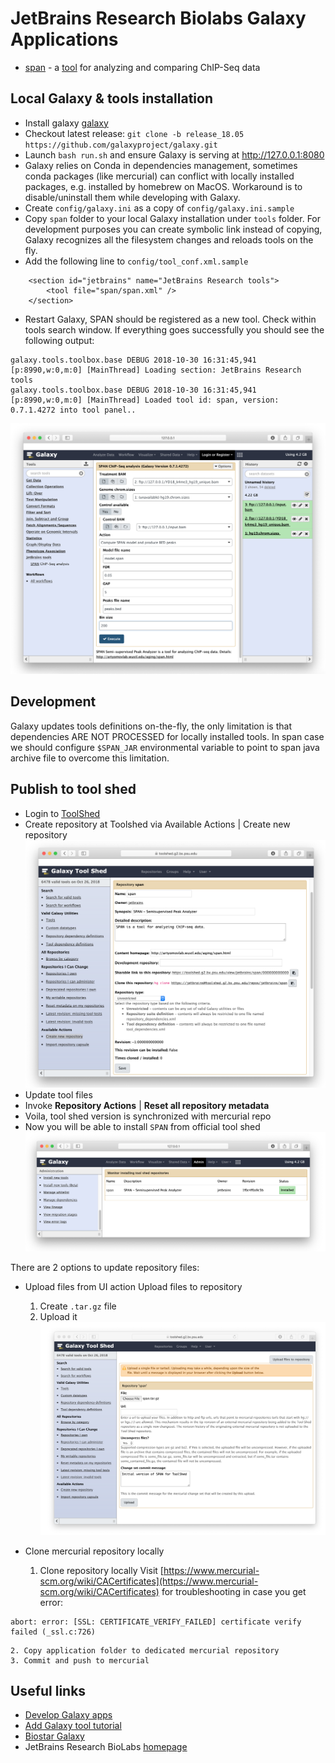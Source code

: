 JetBrains Research Biolabs Galaxy Applications
==============================================
* [span](https://toolshed.g2.bx.psu.edu/view/jetbrains/span) - a [tool](http://artyomovlab.wustl.edu/aging/span.html) for analyzing and comparing ChIP-Seq data

Local Galaxy & tools installation
------------------
* Install galaxy [galaxy](https://wiki.galaxyproject.org/Admin/GetGalaxy)
* Checkout latest release: `git clone -b release_18.05 https://github.com/galaxyproject/galaxy.git`
* Launch `bash run.sh` and ensure Galaxy is serving at http://127.0.0.1:8080
* Galaxy relies on Conda in dependencies management, sometimes conda packages (like mercurial) 
can conflict with locally installed packages, e.g. installed by homebrew on MacOS.
Workaround is to disable/uninstall them while developing with Galaxy.
* Create `config/galaxy.ini` as a copy of `config/galaxy.ini.sample`
* Copy `span` folder to your local Galaxy installation under `tools` folder. 
For development purposes you can create symbolic link instead of copying, 
Galaxy recognizes all the filesystem changes and reloads tools on the fly. 
* Add the following line to `config/tool_conf.xml.sample`
```
    <section id="jetbrains" name="JetBrains Research tools">
        <tool file="span/span.xml" />
    </section>
```
* Restart Galaxy, SPAN should be registered as a new tool. Check within tools search window.
If everything goes successfully you should see the following output:
```
galaxy.tools.toolbox.base DEBUG 2018-10-30 16:31:45,941 [p:8990,w:0,m:0] [MainThread] Loading section: JetBrains Research tools
galaxy.tools.toolbox.base DEBUG 2018-10-30 16:31:45,941 [p:8990,w:0,m:0] [MainThread] Loaded tool id: span, version: 0.7.1.4272 into tool panel..
```
![SPAN as a tool for Galaxy](span.png)

Development
-----------
Galaxy updates tools definitions on-the-fly, the only limitation is that dependencies ARE NOT PROCESSED for locally installed tools.
In span case we should configure `$SPAN_JAR` environmental variable to point to span java archive file to overcome this limitation.

Publish to tool shed
--------------------
* Login to [ToolShed](https://toolshed.g2.bx.psu.edu/repository/create_repository)
* Create repository at Toolshed via Available Actions | Create new repository
![Create span dedicated mercurial repo](toolshed.png)
* Update tool files
* Invoke **Repository Actions** | **Reset all repository metadata**
* Voila, tool shed version is synchronized with mercurial repo
* Now you will be able to install `SPAN` from official tool shed
![SPAN installed successfully](installed.png)



There are 2 options to update repository files:

* Upload files from UI action Upload files to repository
    1. Create `.tar.gz` file
    2. Upload it
![Upload files to mercurial repository](addfiles.png)    

* Clone mercurial repository locally
    1. Clone repository locally
    Visit [https://www.mercurial-scm.org/wiki/CACertificates](https://www.mercurial-scm.org/wiki/CACertificates) for troubleshooting in case you get error:
```
abort: error: [SSL: CERTIFICATE_VERIFY_FAILED] certificate verify failed (_ssl.c:726)
``` 
    2. Copy application folder to dedicated mercurial repository
    3. Commit and push to mercurial



Useful links
------------
 * [Develop Galaxy apps](https://wiki.galaxyproject.org/Develop)
 * [Add Galaxy tool tutorial](https://wiki.galaxyproject.org/Admin/Tools/AddToolTutorial)
 * [Biostar Galaxy](https://biostar.usegalaxy.org)
 * JetBrains Research BioLabs [homepage](http://research.jetbrains.org/groups/biolabs)
